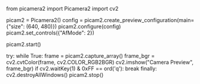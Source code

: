 from picamera2 import Picamera2
import cv2

picam2 = Picamera2()
config = picam2.create_preview_configuration(main={"size": (640, 480)})
picam2.configure(config)
picam2.set_controls({"AfMode": 2})

picam2.start()

try:
    while True:
        frame = picam2.capture_array()
        frame_bgr = cv2.cvtColor(frame, cv2.COLOR_RGB2BGR)
        cv2.imshow("Camera Preview", frame_bgr)
        if cv2.waitKey(1) & 0xFF == ord('q'):
            break
finally:
    cv2.destroyAllWindows()
    picam2.stop()
